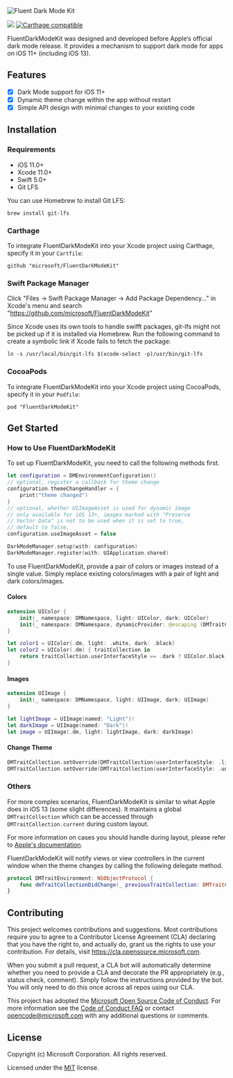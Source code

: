 ![Fluent Dark Mode Kit](Assets/DarkModeKit_Masthead.png)

![](https://github.com/microsoft/FluentDarkModeKit/workflows/CI/badge.svg)
[![Carthage compatible](https://img.shields.io/badge/Carthage-compatible-4BC51D.svg?style=flat)](https://github.com/Carthage/Carthage)

FluentDarkModeKit was designed and developed before Apple‘s official dark mode release. It provides a mechanism to support dark mode for apps on iOS 11+ (including iOS 13).

## Features

- [x] Dark Mode support for iOS 11+
- [x] Dynamic theme change within the app without restart
- [x] Simple API design with minimal changes to your existing code

## Installation

### Requirements

- iOS 11.0+
- Xcode 11.0+
- Swift 5.0+
- Git LFS

You can use Homebrew to install Git LFS:

```
brew install git-lfs
```

### Carthage

To integrate FluentDarkModeKit into your Xcode project using Carthage, specify it in your `Cartfile`:

```
github "microsoft/FluentDarkModeKit"
```

### Swift Package Manager

Click "Files -> Swift Package Manager -> Add Package Dependency..." in Xcode's menu and search "https://github.com/microsoft/FluentDarkModeKit"

Since Xcode uses its own tools to handle swifft packages, git-lfs might not be picked up if it is installed via Homebrew. Run the following command to create a symbolic link if Xcode fails to fetch the package:

```
ln -s /usr/local/bin/git-lfs $(xcode-select -p)/usr/bin/git-lfs
```

### CocoaPods

To integrate FluentDarkModeKit into your Xcode project using CocoaPods, specify it in your `Podfile`:

```
pod "FluentDarkModeKit"
```

## Get Started

### How to Use FluentDarkModeKit

To set up FluentDarkModeKit, you need to call the following methods first.

```swift
let configuration = DMEnvironmentConfiguration()
// optional, register a callback for theme change
configuration.themeChangeHandler = {
    print("theme changed")
}
// optional, whether UIImageAsset is used for dynamic image
// only available for iOS 13+, images marked with "Preserve
// Vector Data" is not to be used when it is set to true,
// default to false.
configuration.useImageAsset = false

DarkModeManager.setup(with: configuration)
DarkModeManager.register(with: UIApplication.shared)
```

To use FluentDarkModeKit, provide a pair of colors or images instead of a single value. Simply replace existing colors/images with a pair of light and dark colors/images.

#### Colors

```swift
extension UIColor {
    init(_ namespace: DMNamespace, light: UIColor, dark: UIColor)
    init(_ namespace: DMNamespace, dynamicProvider: @escaping (DMTraitCollection) -> UIColor)
}

let color1 = UIColor(.dm, light: .white, dark: .black)
let color2 = UIColor(.dm) { traitCollection in
    return traitCollection.userInterfaceStyle == .dark ? UIColor.black : UIColor.white
}
```

#### Images

```swift
extension UIImage {
    init(_ namespace: DMNamespace, light: UIImage, dark: UIImage)
}

let lightImage = UIImage(named: "Light")!
let darkImage = UIImage(named: "Dark")!
let image = UIImage(.dm, light: lightImage, dark: darkImage)
```

#### Change Theme

```swift
DMTraitCollection.setOverride(DMTraitCollection(userInterfaceStyle: .light), animated: true) // Change to light theme with animation
DMTraitCollection.setOverride(DMTraitCollection(userInterfaceStyle: .unspecified), animated: true) // Change to "follow system" theme
```

### Others

For more complex scenarios, FluentDarkModeKit is similar to what Apple does in iOS 13 (some slight differences). It maintains a global `DMTraitCollection` which can be accessed through `DMTraitCollection.current` during custom layout. 

For more information on cases you should handle during layout, please refer to [Apple's documentation](https://developer.apple.com/documentation/xcode/supporting_dark_mode_in_your_interface#2993898).

FluentDarkModeKit will notify views or view controllers in the current window when the theme changes by calling the following delegate method. 

```swift
protocol DMTraitEnvironment: NSObjectProtocol {
    func dmTraitCollectionDidChange(_ previousTraitCollection: DMTraitCollection?)
}
```

## Contributing

This project welcomes contributions and suggestions. Most contributions require you to agree to a
Contributor License Agreement (CLA) declaring that you have the right to, and actually do, grant us
the rights to use your contribution. For details, visit https://cla.opensource.microsoft.com.

When you submit a pull request, a CLA bot will automatically determine whether you need to provide
a CLA and decorate the PR appropriately (e.g., status check, comment). Simply follow the instructions
provided by the bot. You will only need to do this once across all repos using our CLA.

This project has adopted the [Microsoft Open Source Code of Conduct](https://opensource.microsoft.com/codeofconduct/).
For more information see the [Code of Conduct FAQ](https://opensource.microsoft.com/codeofconduct/faq/) or
contact [opencode@microsoft.com](mailto:opencode@microsoft.com) with any additional questions or comments.

## License

Copyright (c) Microsoft Corporation. All rights reserved.

Licensed under the [MIT](LICENSE) license.
